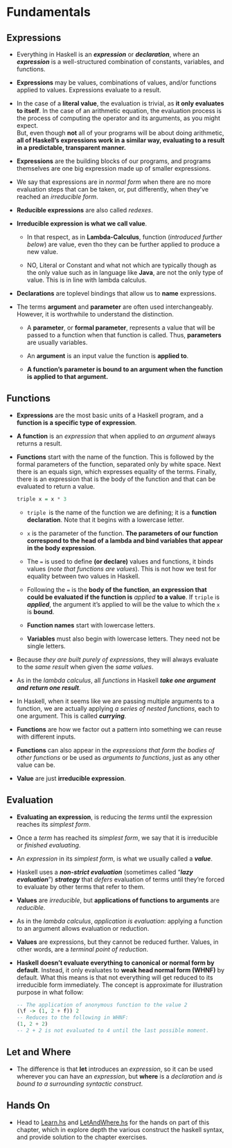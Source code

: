 # Fundamentals


## Expressions


- Everything in Haskell is an **_expression_** or **_declaration_**, where an **_expression_** is a well-structured combination of constants, variables, and functions.


- **Expressions** may be values, combinations of values, and/or functions applied to values. Expressions evaluate to a result. 


- In the case of a **literal value**, the evaluation is trivial, as **it only evaluates to itself**. In the case of an arithmetic equation, the evaluation process is the process of computing the operator and its arguments, as you might expect.  
  But, even though **not** all of your programs will be about doing arithmetic, **all of Haskell’s expressions work in a similar way, evaluating to a result in a predictable, transparent manner.**

  
- **Expressions** are the building blocks of our programs, and programs themselves are one big expression made up of smaller expressions.


- We say that expressions are in _normal form_ when there are no more evaluation steps that can be taken, or, put differently, when they’ve reached an _irreducible form_.


- **Reducible expressions** are also called _redexes_.


- **Irreducible expression is what we call value**. 

  - In that respect, as in **Lambda-Calculus**, function (_introduced further below_) are value, even tho they can be further applied to produce a new value.
  
  - NO, Literal or Constant and what not which are typically though as the only value such as in language like **Java**, are not the only type of value. This is in line with lambda calculus.


- **Declarations** are toplevel bindings that allow us to **name** expressions.


- The terms **argument** and **parameter** are often used interchangeably. However, it is worthwhile to understand the distinction. 

  - A **parameter**, or **formal parameter**, represents a value that will be passed to a function when that function is called. Thus, **parameters** are usually variables.
  
  - An **argument** is an input value the function is **applied to**.
  
  - **A function’s parameter is bound to an argument when the function is applied to that argument.**




## Functions

- **Expressions** are the most basic units of a Haskell program, and a **function is a specific type of expression**.

- **A function** is an _expression_ that when applied to _an argument_ always returns a result.

- **Functions** start with the name of the function. This is followed by the formal parameters of the function, separated only by white space. Next there is an equals sign, which expresses equality of the terms. Finally, there is an expression that is the body of the function and that can be evaluated to return a value.

    ```haskell
    triple x = x * 3
    ```

    - `triple `is the name of the function we are defining; it is a **function declaration**. Note that it begins with a lowercase letter. 
  
    - `x` is the parameter of the function. **The parameters of our function correspond to the head of a lambda and bind variables that appear in the body expression**. 
  
    - The `=` is used to define **(or declare)** values and functions, it binds values (_note that functions are values_). This is not how we test for equality between two values in Haskell. 
  
    - Following the `=` is the **body of the function**, **an expression that could be evaluated if the function is** _applied_ **to a value**. If `triple` is **_applied_**, the argument it’s applied to will be the value to which the `x` is **bound**.
  
    - **Function names** start with lowercase letters.
  
    - **Variables** must also begin with lowercase letters. They need not be single letters.

    
- Because _they are built purely of expressions_, they will always evaluate to the _same result_ when given the _same values_.


- As in the _lambda calculus_, all _functions_ in Haskell **_take one argument and return one result_**. 


- In Haskell, when it seems like we are passing multiple arguments to a function, we are actually applying _a series of nested functions_, each to one argument. This is called **_currying_**.


- **Functions** are how we factor out a pattern into something we can reuse with different inputs.


- **Functions** can also appear in the _expressions that form the bodies of other functions_ or be used as _arguments to functions_, just as any other value can be.


- **Value** are just **irreducible expression**.


## Evaluation


- **Evaluating an expression**, is reducing the _terms_ until the expression reaches its _simplest form_. 


- Once a _term_ has reached its _simplest form_, we say that it is irreducible or _finished evaluating_. 


- An _expression_ in its _simplest form_, is what we usually called a **_value_**.


- Haskell uses a **_non-strict evaluation_** (sometimes called “_**lazy evaluation**_”) **_strategy_** that _defers_ evaluation of terms until they’re forced to evaluate by other terms that refer to them.


- **Values** are _irreducible_, but **applications of functions to arguments** are _reducible_.


- As in the _lambda calculus_, _application is evaluation_: applying a function to an argument allows evaluation or reduction.


- **Values** are expressions, but they cannot be reduced further. Values, in other words, are a _terminal point of reduction_.

- **Haskell doesn’t evaluate everything to canonical or normal form by default**. Instead, it only evaluates to **weak head normal form (WHNF)** by default. What this means is that not everything will get reduced to its irreducible form immediately. The concept is approximate for illustration purpose in what follow:

    ```haskell
    -- The application of anonymous function to the value 2
    (\f -> (1, 2 + f)) 2 
    -- Reduces to the following in WHNF: 
    (1, 2 + 2)
    -- 2 + 2 is not evaluated to 4 until the last possible moment.
    ```




## Let and Where

- The difference is that **let** introduces an _expression_, so it can be used wherever you can have an _expression_, but **where** is a _declaration_ and _is bound to a surrounding syntactic construct_.

## Hands On

- Head to [Learn.hs](src/Learn.hs) and [LetAndWhere.hs](src/LetAndWhere.hs) for the hands on part of this chapter, which in explore depth the various construct the haskell syntax, and provide solution to the chapter exercises.






 
